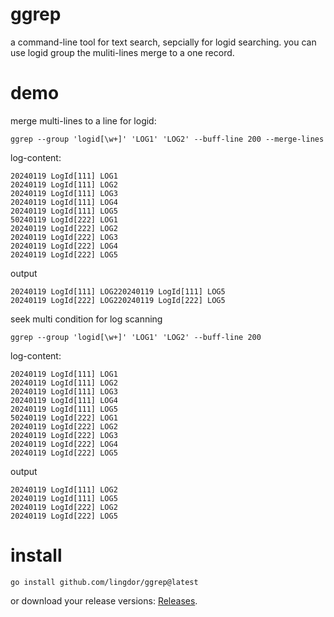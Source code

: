 # ggrep
a command-line tool for text search, sepcially for logid searching. you can use logid group the muliti-lines merge to a one record.
# demo
merge multi-lines to a line for logid:
```shell
ggrep --group 'logid[\w+]' 'LOG1' 'LOG2' --buff-line 200 --merge-lines
```

log-content:
```text
20240119 LogId[111] LOG1
20240119 LogId[111] LOG2
20240119 LogId[111] LOG3
20240119 LogId[111] LOG4
20240119 LogId[111] LOG5
50240119 LogId[222] LOG1
20240119 LogId[222] LOG2
20240119 LogId[222] LOG3
20240119 LogId[222] LOG4
20240119 LogId[222] LOG5
```
output
```text
20240119 LogId[111] LOG220240119 LogId[111] LOG5
20240119 LogId[222] LOG220240119 LogId[222] LOG5
```

seek multi condition for log scanning
```shell
ggrep --group 'logid[\w+]' 'LOG1' 'LOG2' --buff-line 200
```

log-content:
```text
20240119 LogId[111] LOG1
20240119 LogId[111] LOG2
20240119 LogId[111] LOG3
20240119 LogId[111] LOG4
20240119 LogId[111] LOG5
50240119 LogId[222] LOG1
20240119 LogId[222] LOG2
20240119 LogId[222] LOG3
20240119 LogId[222] LOG4
20240119 LogId[222] LOG5
```
output
```text
20240119 LogId[111] LOG2
20240119 LogId[111] LOG5
20240119 LogId[222] LOG2
20240119 LogId[222] LOG5
```

# install

```shell
go install github.com/lingdor/ggrep@latest
```
or download your release versions: [Releases](https://github.com/lingdor/ggrep/releases).